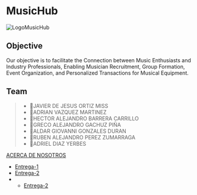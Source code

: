 # MusicHub

![LogoMusicHub](https://github.com/Javier-de-Jesus-Ortiz-Miss/Proyecto-FIS/assets/142273908/07e8eab8-9545-4095-b416-a669e3124780)



## Objective
Our objective is to facilitate the Connection between Music Enthusiasts and Industry Professionals, Enabling Musician Recruitment, Group Formation, Event Organization, and Personalized Transactions for Musical Equipment. 

## Team
> - 🔷JAVIER DE JESUS ORTIZ MISS
> - 🔷ADRIAN VAZQUEZ MARTINEZ
> - 🔷HECTOR ALEJANDRO BARRERA CARRILLO
> - 🔷GRECO ALEJANDRO GACHUZ PIÑA
> - 🔷ALDAR GIOVANNI GONZALES DURAN
> - 🔷RUBEN ALEJANDRO PEREZ ZUMARRAGA
> - 🔷ADRIEL DIAZ YERBES

[ACERCA DE NOSOTROS](https://github.com/Javier-de-Jesus-Ortiz-Miss/Proyecto-FIS/blob/entrega-1/Acerca%20de.md)

* [Entrega-1](https://github.com/Javier-de-Jesus-Ortiz-Miss/Proyecto-FIS/tree/entrega-1#entrega-1)
* [Entrega-2](https://github.com/Javier-de-Jesus-Ortiz-Miss/Proyecto-FIS/tree/entrega-2)
* * [Entrega-2](https://github.com/Javier-de-Jesus-Ortiz-Miss/Proyecto-FIS/tree/entrega-3)
  
